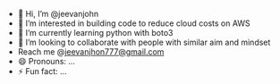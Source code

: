 - 👋 Hi, I’m @jeevanjohn
- 👀 I’m interested in building code to reduce cloud costs on AWS
- 🌱 I’m currently learning python with boto3
- 💞️ I’m looking to collaborate with people with similar aim and mindset 
-  Reach me @jeevanjhon777@gmail.com
- 😄 Pronouns: ...
- ⚡ Fun fact: ...

<!---
jeevanjohn07/jeevanjohn07 is a ✨ special ✨ repository because its `README.md` (this file) appears on your GitHub profile.
You can click the Preview link to take a look at your changes.
--->
